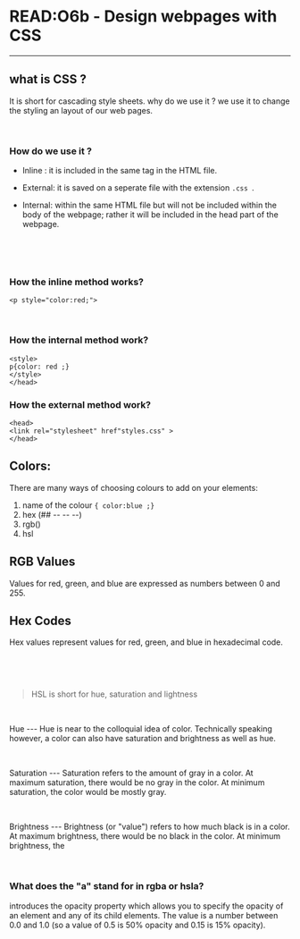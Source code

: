 # READ:O6b - Design webpages with CSS
---

## **what is CSS ?**
It is short for cascading style sheets.
why do we use it ? we use it to change the styling an layout of our web pages.
<p>&nbsp;</p>

### How do we use it ?
- Inline : it is included in the same tag in the HTML file.

- External: it is saved on a seperate file with the extension `.css `.

- Internal: within the same HTML file but will not be included within the body of the webpage; rather it will be included in the head part of the webpage.
<p>&nbsp;</p>

<p>&nbsp;</p>

### How the inline method works?<br>

`<p style="color:red;"> `

<p>&nbsp;</p>


### How the internal method work?<br>

``` <head>
<style>
p{color: red ;}
</style> 
</head>
```
### How the external method work?<br>
```
<head>
<link rel="stylesheet" href"styles.css" >
</head>
```

## Colors:

There are many ways of choosing colours to add on your elements:
1. name of the colour `{ color:blue ;}`
2. hex (## -- -- --)
3. rgb()
4. hsl


RGB Values
---
Values for red, green, and blue
are expressed as numbers
between 0 and 255.

Hex Codes
---
Hex values represent values
for red, green, and blue in
hexadecimal code.

<p>&nbsp;</p>
<p>&nbsp;</p>

> HSL is short for hue, saturation and lightness

<p>&nbsp;</p>
Hue
---
Hue is near to the colloquial idea
of color. Technically speaking
however, a color can also have
saturation and brightness as
well as hue.
<p>&nbsp;</p>
Saturation
---
Saturation refers to the amount
of gray in a color. At maximum
saturation, there would be no
gray in the color. At minimum
saturation, the color would be
mostly gray.
<p>&nbsp;</p>
Brightness
---
Brightness (or "value") refers
to how much black is in a color.
At maximum brightness, there
would be no black in the color.
At minimum brightness, the
<p>&nbsp;</p>


### **What does the "a" stand for in rgba or hsla?**
introduces the opacity
property which allows you to
specify the opacity of an element
and any of its child elements.
The value is a number between
0.0 and 1.0 (so a value of 0.5
is 50% opacity and 0.15 is 15%
opacity).